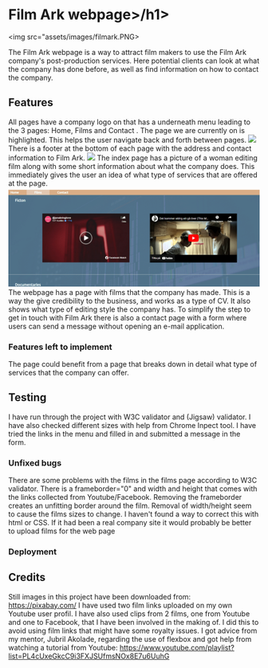 # Film Ark webpage>/h1>

<img src="assets/images/filmark.PNG>

The Film Ark webpage is a way to attract film makers to use the Film Ark company's post-production services. Here potential clients can look at what the company has done before, as well as find information on how to contact the company. 

## Features
All pages have a company logo on that has a underneath menu leading to the 3 pages: Home, Films and Contact . The page we are currently on is highlighted. This helps the user navigate back and forth between pages.
<img src="assets/images/menu.png">
There is a footer at the bottom of each page with the address and contact information to Film Ark.
<img src="assets/images/footing.png">
The index page has a picture of a woman editing film along with some short information about what the company does. This immediately gives the user an idea of what type of services that are offered at the page.
<img src="assets/images/films.png">
The webpage has a page with films that the company has made. This is a way the give credibility to the business, and works as a type of CV. It also shows what type of editing style the company has.
To simplify the step to get in touch with Film Ark there is also a contact page with a form where users can send a message without opening an e-mail application.

### Features left to implement</h4>
The page could benefit from a page that breaks down in detail what type of services that the company can offer.

## Testing
I have run through the project with W3C validator and (Jigsaw) validator. I have also checked different sizes with help from Chrome Inpect tool. I have tried the links in the menu and filled in and submitted a message in the form.</p>

### Unfixed bugs
There are some problems with the films in the films page according to W3C validator. There is a frameborder="0" and width and height that comes with the links collected from Youtube/Facebook. Removing the frameborder creates an unfitting border around the film. Removal of width/height seem to cause the films sizes to change. I haven't found a way to correct this with html or CSS. If it had been a real company site it would probably be better to upload films for the web page

<h3>Deployment</h3>

## Credits 
Still images in this project have been downloaded from: https://pixabay.com/
I have used two film links uploaded on my own Youtube user profil. I have also used clips from 2 films, one from Youtube and one to Facebook, that I have been involved in the making of. I did this to avoid using film links that might have some royalty issues.
I got advice from my mentor, Jubril Akolade, regarding the use of flexbox and got help from watching a tutorial from Youtube: https://www.youtube.com/playlist?list=PL4cUxeGkcC9i3FXJSUfmsNOx8E7u6UuhG



